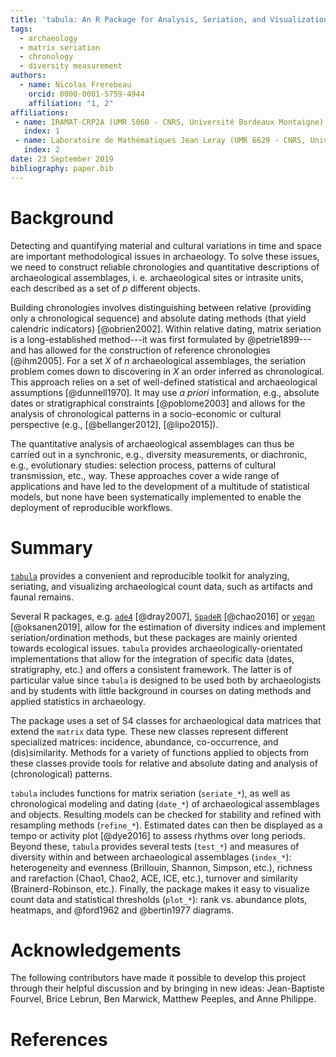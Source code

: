 ```yaml
---
title: 'tabula: An R Package for Analysis, Seriation, and Visualization of Archaeological Count Data'
tags:
  - archaeology
  - matrix seriation
  - chronology
  - diversity measurement
authors:
  - name: Nicolas Frerebeau
    orcid: 0000-0001-5759-4944
    affiliation: "1, 2"
affiliations:
 - name: IRAMAT-CRP2A (UMR 5060 - CNRS, Université Bordeaux Montaigne)
   index: 1
 - name: Laboratoire de Mathématiques Jean Leray (UMR 6629 - CNRS, Université de Nantes)
   index: 2
date: 23 September 2019
bibliography: paper.bib
---
```


# Background

Detecting and quantifying material and cultural variations in time and space are important methodological issues in archaeology. To solve these issues, we need to construct reliable chronologies and quantitative descriptions of archaeological assemblages, i. e. archaeological sites or intrasite units, each described as a set of $p$ different objects.

Building chronologies involves distinguishing between relative (providing only a chronological sequence) and absolute dating methods (that yield calendric indicators) [@obrien2002]. Within relative dating, matrix seriation is a long-established method---it was first formulated by @petrie1899---and has allowed for the construction of reference chronologies [@ihm2005]. For a set $X$ of $n$ archaeological assemblages, the seriation problem comes down to discovering in $X$ an order inferred as chronological. This approach relies on a set of well-defined statistical and archaeological assumptions [@dunnell1970]. It may use *a priori* information, e.g., absolute dates or stratigraphical constraints [@poblome2003] and allows for the analysis of chronological patterns in a socio-economic or cultural perspective (e.g., [@bellanger2012], [@lipo2015]).

The quantitative analysis of archaeological assemblages can thus be carried out in a synchronic, e.g., diversity measurements, or diachronic, e.g., evolutionary studies: selection process, patterns of cultural transmission, etc., way. These approaches cover a wide range of applications and have led to the development of a multitude of statistical models, but none have been systematically implemented to enable the deployment of reproducible workflows.

# Summary

[`tabula`](https://CRAN.R-project.org/package=tabula) provides a convenient and reproducible toolkit for analyzing, seriating, and visualizing archaeological count data, such as artifacts and faunal remains. 

Several R packages, e.g. [`ade4`](https://CRAN.R-project.org/package=ade4) [@dray2007], [`SpadeR`](https://CRAN.R-project.org/package=SpadeR) [@chao2016] or [`vegan`](https://CRAN.R-project.org/package=vegan) [@oksanen2019], allow for the estimation of diversity indices and implement seriation/ordination methods, but these packages are mainly oriented towards ecological issues. `tabula` provides archaeologically-orientated implementations that allow for the integration of specific data (dates, stratigraphy, etc.) and
offers a consistent framework. The latter is of particular value since `tabula` is designed to be used both by archaeologists and by students with little background in courses on dating methods and applied statistics in archaeology.

The package uses a set of S4 classes for archaeological data matrices that extend the `matrix` data type. These new classes represent different specialized matrices: incidence, abundance, co-occurrence, and (dis)similarity. Methods for a variety of functions applied to objects from these classes provide tools for relative and absolute dating and analysis of (chronological) patterns.

`tabula` includes functions for matrix seriation (`seriate_*`), as well as chronological modeling and dating (`date_*`) of archaeological assemblages and objects. Resulting models can be checked for stability and refined with resampling methods (`refine_*`). Estimated dates can then be displayed as a tempo or activity plot [@dye2016] to assess rhythms over long periods. Beyond these, `tabula` provides several tests (`test_*`) and measures of diversity within and between archaeological assemblages (`index_*`): heterogeneity and evenness (Brillouin, Shannon, Simpson, etc.), richness and rarefaction (Chao1, Chao2, ACE, ICE, etc.), turnover and similarity (Brainerd-Robinson, etc.). Finally, the package makes it easy to visualize count data and statistical thresholds (`plot_*`): rank vs. abundance plots, heatmaps, and @ford1962 and @bertin1977 diagrams.

# Acknowledgements
The following contributors have made it possible to develop this project through their helpful discussion and by bringing in new ideas: Jean-Baptiste Fourvel, Brice Lebrun, Ben Marwick, Matthew Peeples, and Anne Philippe.

# References
